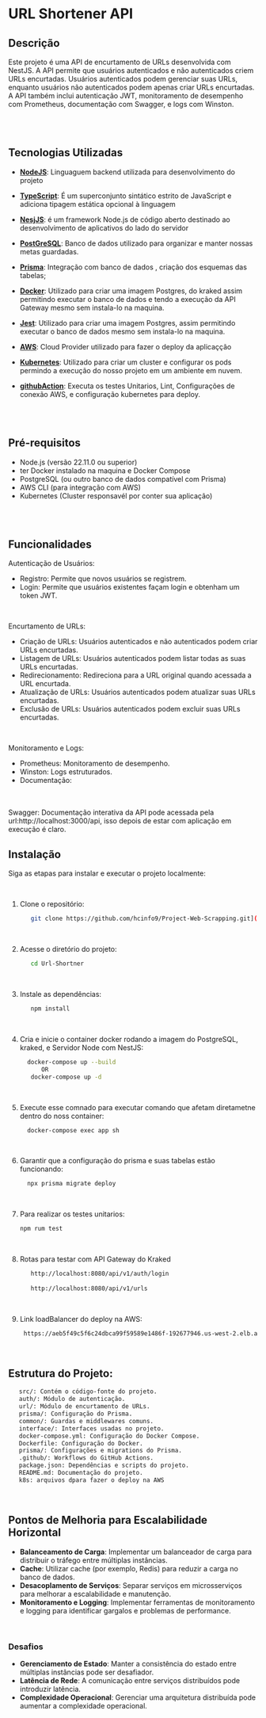 # URL Shortener API

## Descrição

Este projeto é uma API de encurtamento de URLs desenvolvida com NestJS. A API permite que usuários autenticados e não autenticados criem URLs encurtadas. Usuários autenticados podem gerenciar suas URLs, enquanto usuários não autenticados podem apenas criar URLs encurtadas. A API também inclui autenticação JWT, monitoramento de desempenho com Prometheus, documentação com Swagger, e logs com Winston.

 </br>
  </br>
  

## Tecnologias Utilizadas


- **[NodeJS](https://nodejs.org/en/download/prebuilt-installer)**: Linguaguem backend  utilizada para desenvolvimento do projeto 
- **[TypeScript](https://www.typescriptlang.org/)**: É um superconjunto sintático estrito de JavaScript e adiciona tipagem estática opcional à linguagem
- **[NesjJS](https://nestjs.com/)**: é um framework Node.js de código aberto destinado ao desenvolvimento de aplicativos do lado do servidor
- **[PostGreSQL](https://www.postgresql.org/)**: Banco de dados utilizado para organizar e manter nossas metas guardadas.
- **[Prisma](https://www.prisma.io/)**: Integração com banco de dados , criação dos esquemas das tabelas;
- **[Docker](https://www.docker.com/)**: Utilizado para criar uma imagem Postgres, do kraked assim permitindo executar o banco de dados e tendo a execução da API Gateway mesmo sem instala-lo na maquina.
- **[Jest](https://jestjs.io/pt-BR/)**: Utilizado para criar uma imagem Postgres, assim permitindo executar o banco de dados mesmo sem instala-lo na maquina.
- **[AWS](https://aws.amazon.com/free)**: Cloud Provider utilizado para fazer o deploy da aplicaçção
- **[Kubernetes](https://kubernetes.io/pt-br/docs/reference/kubectl/)**: Utilizado para criar um cluster e configurar os pods permindo a execução do nosso projeto em um ambiente em nuvem.
- **[githubAction](https://kubernetes.io/pt-br/docs/reference/kubectl/)**: Executa os testes Unitarios, Lint, Configurações de conexão AWS, e  configuração kubernetes para deploy.

  <br>
   <br>
   
  
## Pré-requisitos

- Node.js (versão 22.11.0 ou superior)
- ter Docker instalado na maquina e Docker Compose
- PostgreSQL (ou outro banco de dados compatível com Prisma)
- AWS CLI (para integração com AWS)
- Kubernetes (Cluster responsavél por conter sua aplicação)

 </br>
  </br>

  
## Funcionalidades
   
   Autenticação de Usuários:
   - Registro: Permite que novos usuários se registrem.
   - Login: Permite que usuários existentes façam login e obtenham um token JWT.
     
   </br>
    
   Encurtamento de URLs:
   - Criação de URLs: Usuários autenticados e não autenticados podem criar URLs encurtadas.
   - Listagem de URLs: Usuários autenticados podem listar todas as suas URLs encurtadas.
   - Redirecionamento: Redireciona para a URL original quando acessada a URL encurtada.
   - Atualização de URLs: Usuários autenticados podem atualizar suas URLs encurtadas.
   - Exclusão de URLs: Usuários autenticados podem excluir suas URLs encurtadas.

    
  </br>
  
   Monitoramento e Logs:
   - Prometheus: Monitoramento de desempenho.
   - Winston: Logs estruturados.
   - Documentação:


  </br>
  </br>
   Swagger: Documentação interativa da API pode acessada pela url:http://localhost:3000/api, isso depois de estar com aplicação em execução é claro.
   

      


## Instalação


Siga as etapas para instalar e executar o projeto localmente:


</br>

   1. Clone o repositório:
   
      ```bash
         git clone https://github.com/hcinfo9/Project-Web-Scrapping.git](https://github.com/hcinfo9/Url-Shortner.git
      ```

   </br>
   
   2. Acesse o diretório do projeto:
      
      ```bash
         cd Url-Shortner
      ```
      
   </br>
   
   3. Instale as dependências:
       
      ```bash
         npm install
      ```
      
   </br>
   
   4. Cria e inicie o container docker rodando a imagem do PostgreSQL, kraked, e Servidor Node com NestJS:
   
       ```bash
         docker-compose up --build
             OR
          docker-compose up -d
      ```
   </br>
   
   5. Execute esse comnado para executar comando que afetam diretametne dentro do noss container:
   
       ```bash
         docker-compose exec app sh
      ```
   </br>
   
   6. Garantir que a configuração do prisma e suas tabelas estão funcionando: 
   
       ```bash
         npx prisma migrate deploy
      ```
       
   </br>
   
   7. Para realizar os testes unitarios:
   
      ```bash
      npm rum test
      ```
      

   </br>
   
   8. Rotas para testar com API Gateway do Kraked
       
      ```bash
         http://localhost:8080/api/v1/auth/login
         
         http://localhost:8080/api/v1/urls
      ```
    
</br>

  9. Link loadBalancer do deploy na AWS:

      ```bash
       https://aeb5f49c5f6c24dbca99f59589e1486f-192677946.us-west-2.elb.amazonaws.com/
      ```

</br>

## Estrutura do Projeto:
   ```bash
      src/: Contém o código-fonte do projeto.
      auth/: Módulo de autenticação.
      url/: Módulo de encurtamento de URLs.
      prisma/: Configuração do Prisma.
      common/: Guardas e middlewares comuns.
      interface/: Interfaces usadas no projeto.
      docker-compose.yml: Configuração do Docker Compose.
      Dockerfile: Configuração do Docker.
      prisma/: Configurações e migrations do Prisma.
      .github/: Workflows do GitHub Actions.
      package.json: Dependências e scripts do projeto.
      README.md: Documentação do projeto.
      k8s: arquivos dpara fazer o deploy na AWS
   ```

</br>

## Pontos de Melhoria para Escalabilidade Horizontal

- **Balanceamento de Carga**: Implementar um balanceador de carga para distribuir o tráfego entre múltiplas instâncias.
- **Cache**: Utilizar cache (por exemplo, Redis) para reduzir a carga no banco de dados.
- **Desacoplamento de Serviços**: Separar serviços em microsserviços para melhorar a escalabilidade e manutenção.
- **Monitoramento e Logging**: Implementar ferramentas de monitoramento e logging para identificar gargalos e problemas de performance.
  
</br>

### Desafios

- **Gerenciamento de Estado**: Manter a consistência do estado entre múltiplas instâncias pode ser desafiador.
- **Latência de Rede**: A comunicação entre serviços distribuídos pode introduzir latência.
- **Complexidade Operacional**: Gerenciar uma arquitetura distribuída pode aumentar a complexidade operacional.
